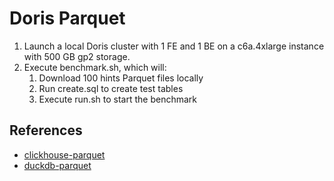 # Doris Parquet

1. Launch a local Doris cluster with 1 FE and 1 BE on a c6a.4xlarge instance with 500 GB gp2 storage.
2. Execute benchmark.sh, which will:
    1. Download 100 hints Parquet files locally
    2. Run create.sql to create test tables
    3. Execute run.sh to start the benchmark

## References

- [clickhouse-parquet](../clickhouse-parquet/)
- [duckdb-parquet](../duckdb-parquet/)
